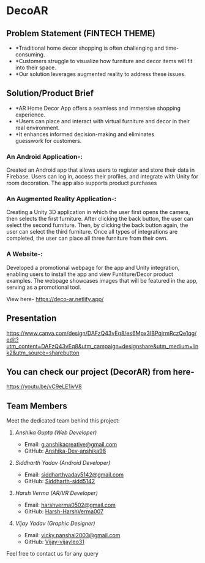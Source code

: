 # DecoAR
## Problem Statement  (FINTECH THEME)

- *Traditional home decor shopping is often challenging and time-consuming.
- *Customers struggle to visualize how furniture and decor items will fit into their space.
- *Our solution leverages augmented reality to address these issues.

## Solution/Product Brief

- *AR Home Decor App offers a seamless and immersive shopping experience.
- *Users can place and interact with virtual furniture and decor in their real environment.
- *It enhances informed decision-making and eliminates guesswork for customers.
### An Android Application-:
Created an Android app that allows users to register and store their data in Firebase. Users can log in, access their profiles, and integrate with Unity for room decoration. The app also supports product purchases

### An Augmented Reality Application-:
Creating a Unity 3D application in which the user first opens the camera, then selects the first furniture. After clicking the back button, the user can select the second furniture. Then, by clicking the back button again, the user can select the third furniture. Once all types of integrations are completed, the user can place all three furniture from their own.


### A Website-:
Developed a promotional webpage for the app and Unity integration, enabling users to install the app and view Funtiture/Decor  product examples. The webpage showcases images that will be featured in the app, serving as a promotional tool.

View here-  https://deco-ar.netlify.app/


## Presentation

https://www.canva.com/design/DAFzQ43vEq8/es6Mpx3IBPqjrmRczQe1qg/edit?utm_content=DAFzQ43vEq8&utm_campaign=designshare&utm_medium=link2&utm_source=sharebutton

## You can check our project (DecorAR) from here-
https://youtu.be/vC9eLE1ivV8
 

## Team Members

Meet the dedicated team behind this project:

1. *Anshika Gupta (Web Developer)*
   - Email: g.anshikacreative@gmail.com
   - GitHub: [Anshika-Dev-anshika98](https://github.com/Dev-anshika98)

2. *Siddharth Yadav (Android Developer)*
   - Email: siddharthyadav5142@gmail.com
   - GitHub: [Siddharth-sidd5142](https://github.com/sidd5142)

3. *Harsh Verma (AR/VR Developer)*
   - Email: harshverma0502@gmail.com
   - GitHub: [Harsh-HarshVerma007](https://github.com/HarshVerma007)

4. *Vijay Yadav (Graphic Designer)*
   - Email: vicky.panshal2003@gmail.com
   - GitHub: [Vijay-vijayleo31](https://github.com/vijayleo31)

Feel free to contact us for any query

